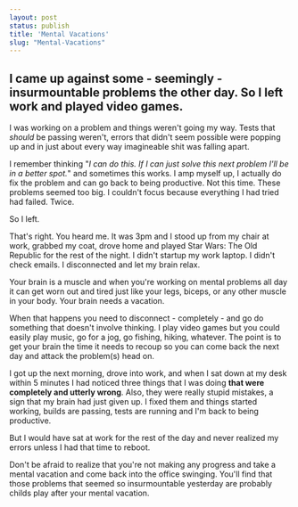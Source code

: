 ```yaml
---
layout: post
status: publish
title: 'Mental Vacations'
slug: "Mental-Vacations"
---
```


## I came up against some - seemingly - insurmountable problems the other day. So I left work and played video games.


I was working on a problem and things weren&#39;t going my way. Tests that *should* be passing weren&#39;t, errors that didn&#39;t seem possible were popping up and in just about every way imagineable shit was falling apart.


I remember thinking "*I can do this. If I can just solve this next problem I'll be in a better spot.*" and sometimes this works. I amp myself up, I actually do fix the problem and can go back to being productive. Not this time. These problems seemed too big. I couldn&#39;t focus because everything I had tried had failed. Twice.


So I left.


That's right. You heard me. It was 3pm and I stood up from my chair at work, grabbed my coat, drove home and played Star Wars: The Old Republic for the rest of the night. I didn't startup my work laptop. I didn't check emails. I disconnected and let my brain relax.


Your brain is a muscle and when you're working on mental problems all day it can get worn out and tired just like your legs, biceps, or any other muscle in your body. Your brain needs a vacation.


When that happens you need to disconnect - completely - and go do something that doesn't involve thinking. I play video games but you could easily play music, go for a jog, go fishing, hiking, whatever. The point is to get your brain the time it needs to recoup so you can come back the next day and attack the problem(s) head on.


I got up the next morning, drove into work, and when I sat down at my desk within 5 minutes I had noticed three things that I was doing **that were completely and utterly wrong**. Also, they were really stupid mistakes, a sign that my brain had just given up. I fixed them and things started working, builds are passing, tests are running and I&#39;m back to being productive.


But I would have sat at work for the rest of the day and never realized my errors unless I had that time to reboot.


Don't be afraid to realize that you're not making any progress and take a mental vacation and come back into the office swinging. You'll find that those problems that seemed so insurmountable yesterday are probably childs play after your mental vacation.


